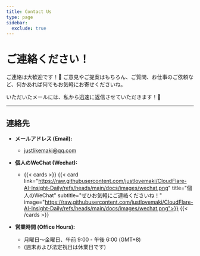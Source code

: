 ```yaml
---
title: Contact Us
type: page
sidebar:
  exclude: true
---
```

# ご連絡ください！

ご連絡は大歓迎です！🥳 ご意見やご提案はもちろん、ご質問、お仕事のご依頼など、何かあれば何でもお気軽にお寄せくださいね。

いただいたメールには、私から迅速に返信させていただきます！💨

---

## **連絡先**

*   **メールアドレス (Email):**
    *   [justlikemaki@qq.com](mailto:justlikemaki@qq.com)

*   **個人のWeChat (Wechat):**
    *   {{< cards >}}
        {{< card link="https://raw.githubusercontent.com/justlovemaki/CloudFlare-AI-Insight-Daily/refs/heads/main/docs/images/wechat.png" title="個人のWeChat" subtitle="ぜひお気軽にご連絡くださいね！" image="https://raw.githubusercontent.com/justlovemaki/CloudFlare-AI-Insight-Daily/refs/heads/main/docs/images/wechat.png">}}
        {{< /cards >}}

*   **営業時間 (Office Hours):**
    *   月曜日～金曜日、午前 9:00 - 午後 6:00 (GMT+8)
    *   (週末および法定祝日は休業日です)